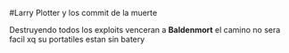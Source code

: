 #Larry Plotter y los commit de la muerte

Destruyendo todos los exploits venceran a **Baldenmort** el camino no sera facil xq su portatiles estan sin batery
